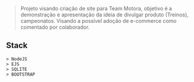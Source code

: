 > Projeto visando criação de site para Team Motora, objetivo é a demonstração e apresentação da ideia de divulgar produto (Treinos), campeonatos. Visando a possível adoção de e-commerce como comentado por colaborador.

## Stack

    > NodeJS
    > EJS
    > SQLITE
    > BOOTSTRAP
